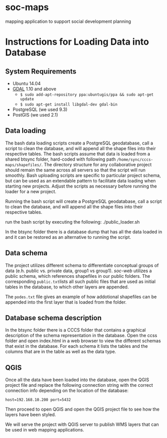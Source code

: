 soc-maps
========

mapping application to support social development planning

Instructions for Loading Data into Database
===========================================

System Requirements
-----------------------------------
* Ubuntu 14.04
* [GDAL](http://www.gdal.org/) 1.10 and above
   * `$ sudo add-apt-repository ppa:ubuntugis/ppa && sudo apt-get update`
   * `$ sudo apt-get install libgdal-dev gdal-bin`
* PostgreSQL (we used 9.3) 
* PostGIS (we used 2.1)


## Data loading

The bash data loading scripts create a PostgreSQL geodatabase, call a script to clean the database, and will append all the shape files into their respective tables. The bash scripts assume that data is loaded from a shared btsync folder, hard-coded with following path `/home/sync/cccs-maps/shapefiles/`. The directory structure for any collaborative project should remain the same across all servers so that the script will run smoothly. Bash uploading scripts are specific to particular project schema, but can be used as an extendable pattern to facilitate data loading when starting new projects. Adjust the scripts as necessary before running the loader for a new project.

Running the bash script will create a PostgreSQL geodatabase, call a script to clean the database, and will append all the shape files into their respective tables. 

run the bash script by executing the following:
  ./public_loader.sh

In the btsync folder there is a database dump that has all the data loaded in and it can be restored as an alternative to running the script.


## Data schema

The project utilizes different schema to differentiate conceptual groups of data (e.h. public vs. private data, group1 vs group1). *soc-web* utilizes a public schema, which references shapefiles in our public folders. The corresponding `public.txt`lists all such public files that are used as initial tables in the database, to which other layers are appended.

The `podes.txt` file gives an example of how addotional shapefiles can be appended into the first layer that is loaded from the folder.


Database schema description
-------------------------------

In the btsync folder there is a CCCS folder that contains a graphical description of the schema representation in the database. Open the ccss folder and open index.html in a web browser to view the different schemas that exist in the database. For each schema it lists the tables and the columns that are in the table as well as the data type.

QGIS
----------------
Once all the data have been loaded into the database, open the QGIS project file  and replace the following connection string with the correct connection info depending on the location of the database:

`host=192.168.10.200 port=5432`

Then proceed to open QGIS and open the QGIS project file to see how the layers have been styled.

We will serve the project with QGIS server to publish WMS layers that can be used in web mapping applications.

